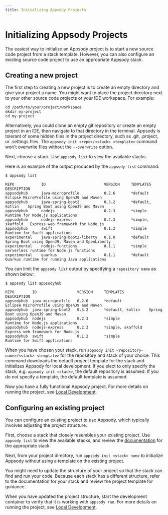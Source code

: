 ```yaml
---
title: Initializing Appsody Projects
---
```


# Initializing Appsody Projects

The easiest way to initialize an Appsody project is to start a new source code project from a stack template. However, you can also configure an existing source code project to use an appropriate Appsody stack.  

## Creating a new project

The first step to creating a new project is to create an empty directory and give your project a name. You might want to place the project directory next to your other source code projects or your IDE workspace. For example:

```
cd /path/to/your/project/workspace
mkdir my-project
cd my-project
```
Alternatively, you could clone an empty git repository or create an empty project in an IDE, then navigate to that directory in the terminal. Appsody is tolerant of some hidden files in the project directory, such as .git, .project, or .settings files. The `appsody init <repo>/<stack> <template>` command won't overwrite files without the `--overwrite` option.

Next, choose a stack. Use `appsody list` to view the available stacks.

Here is an example of the output produced by the `appsody list` command:
```
$ appsody list

REPO      	    ID               	        VERSION  	TEMPLATES        	DESCRIPTION                                
appsodyhub	    java-microprofile	        0.2.6    	*default         	Eclipse MicroProfile using OpenJ9 and Maven
appsodyhub	    java-spring-boot2	        0.3.2    	*default, kotlin 	Spring Boot using OpenJ9 and Maven         
appsodyhub	    nodejs           	        0.2.3    	*simple          	Runtime for Node.js applications           
appsodyhub	    nodejs-express   	        0.2.3    	*simple, skaffold	Express web framework for Node.js          
appsodyhub	    swift            	        0.1.2    	*simple          	Runtime for Swift applications 
experimental	java-spring-boot2-liberty	0.1.0    	*default 	        Spring Boot using OpenJ9, Maven and OpenLiberty
experimental	nodejs-functions         	0.1.1    	*simple  	        Serverless runtime for Node.js functions       
experimental	quarkus                  	0.1.1    	*default 	        Quarkus runtime for running Java applications 

```
You can limit the `appsody list` output by specifying a `repository name` as shown below:
```
$ appsody list appsodyhub

REPO      	ID               	VERSION  	TEMPLATES        	DESCRIPTION                                
appsodyhub	java-microprofile	0.2.6    	*default         	Eclipse MicroProfile using OpenJ9 and Maven
appsodyhub	java-spring-boot2	0.3.2    	*default, kotlin 	Spring Boot using OpenJ9 and Maven         
appsodyhub	nodejs           	0.2.3    	*simple          	Runtime for Node.js applications           
appsodyhub	nodejs-express   	0.2.3    	*simple, skaffold	Express web framework for Node.js          
appsodyhub	swift            	0.1.2    	*simple          	Runtime for Swift applications 

```

When you have chosen your stack, run `appsody init <repository-name>/<stack> <template>` for the repository and stack of your choice. This command downloads the default project template for the stack and initializes Appsody for local development.  If you elect to only specify the stack, e.g. `appsody init <stack>`, the default repository is assumed.  If you do not specify a template, the default template is assumed.

Now you have a fully functional Appsody project. For more details on running the project, see [Local Development](/content/docs/using-appsody/local-development.md).


## Configuring an existing project

You can configure an existing project to use Appsody, which typically involves adjusting the project structure.

First, choose a stack that closely resembles your existing project. Use `appsody list` to view the available stacks, and review the [documentation](https://github.com/appsody/stacks/tree/master/incubator) for the appropriate stack.

Next, from your project directory, run `appsody init <stack> none` to initialize Appsody without using a template on the existing project.

You might need to update the structure of your project so that the stack can find and run your code. Because each stack has a different structure, refer to the documentation for your stack and review the project template for guidance.

When you have updated the project structure, start the development container to verify that it is working with `appsody run`. For more details on running the project, see [Local Development](/content/docs/using-appsody/local-development.md).
